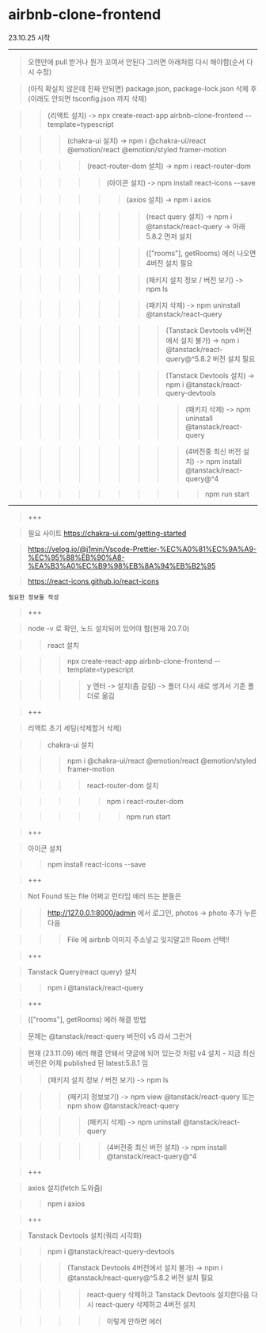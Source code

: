 # airbnb-clone-frontend

23.10.25 시작

---

> 오랜만에 pull 받거나 뭔가 꼬여서 안된다 그러면 아래처럼 다시 해야함(순서 다시 수정)

> (아직 확실치 않은데 진짜 안되면) package.json, package-lock.json 삭제 후(이래도 안되면 tsconfig.json 까지 삭제)

> > (리액트 설치) -> npx create-react-app airbnb-clone-frontend --template=typescript

> > > (chakra-ui 설치) -> npm i @chakra-ui/react @emotion/react @emotion/styled framer-motion

> > > > (react-router-dom 설치) -> npm i react-router-dom

> > > > > (아이콘 설치) -> npm install react-icons --save

> > > > > > (axios 설치) -> npm i axios

> > > > > > > (react query 설치) -> npm i @tanstack/react-query -> 아래 5.8.2 먼저 설치

> > > > > > > (["rooms"], getRooms) 에러 나오면 4버전 설치 필요

> > > > > > > (패키지 설치 정보 / 버전 보기) -> npm ls

> > > > > > > (패키지 삭제) -> npm uninstall @tanstack/react-query

> > > > > > > > (Tanstack Devtools v4버전에서 설치 불가) -> npm i @tanstack/react-query@^5.8.2 버전 설치 필요

> > > > > > > > (Tanstack Devtools 설치) -> npm i @tanstack/react-query-devtools

> > > > > > > > > (패키지 삭제) -> npm uninstall @tanstack/react-query

> > > > > > > > > (4버전중 최신 버전 설치) -> npm install @tanstack/react-query@^4

> > > > > > > > > > npm run start

---

> +++

> 필요 사이트
> https://chakra-ui.com/getting-started

> https://velog.io/@j1min/Vscode-Prettier-%EC%A0%81%EC%9A%A9-%EC%95%88%EB%90%A8-%EA%B3%A0%EC%B9%98%EB%8A%94%EB%B2%95

> https://react-icons.github.io/react-icons

`필요한 정보들 작성`

> +++

> node -v 로 확인, 노드 설치되어 있어야 함(현재 20.7.0)

> > react 설치

> > > npx create-react-app airbnb-clone-frontend --template=typescript

> > > > y 엔터 -> 설치(좀 걸림) -> 폴더 다시 새로 생겨서 기존 폴더로 옮김

> +++

> 리액트 초기 세팅(삭제할거 삭제)

>

> > chakra-ui 설치

> > > npm i @chakra-ui/react @emotion/react @emotion/styled framer-motion

> > > > react-router-dom 설치

> > > > > npm i react-router-dom

> > > > > > npm run start

> +++

> 아이콘 설치

> > npm install react-icons --save

> +++

> Not Found 또는 file 어쩌고 런타임 에러 뜨는 분들은

> > http://127.0.0.1:8000/admin 에서 로그인, photos -> photo 추가 누른다음

> > > File 에 airbnb 이미지 주소넣고 잊지말고!! Room 선택!!

> +++

> Tanstack Query(react query) 설치

> > npm i @tanstack/react-query

> +++

> (["rooms"], getRooms) 에러 해결 방법

> 문제는 @tanstack/react-query 버전이 v5 라서 그런거

> 현재 (23.11.09) 에러 해결 안돼서 댓글에 되어 있는것 처럼 v4 설치 - 지금 최신 버전은 어제 published 된 latest:5.8.1 임

> > (패키지 설치 정보 / 버전 보기) -> npm ls

> > > (패키지 정보보기) -> npm view @tanstack/react-query 또는 npm show @tanstack/react-query

> > > > (패키지 삭제) -> npm uninstall @tanstack/react-query

> > > > > (4버전중 최신 버전 설치) -> npm install @tanstack/react-query@^4

> +++

> axios 설치(fetch 도와줌)

> > npm i axios

> +++

> Tanstack Devtools 설치(쿼리 시각화)

> > npm i @tanstack/react-query-devtools

> > > (Tanstack Devtools 4버전에서 설치 불가) -> npm i @tanstack/react-query@^5.8.2 버전 설치 필요

> > > > react-query 삭제하고 Tanstack Devtools 설치한다음 다시 react-query 삭제하고 4버전 설치

> > > > > 이렇게 안하면 에러
